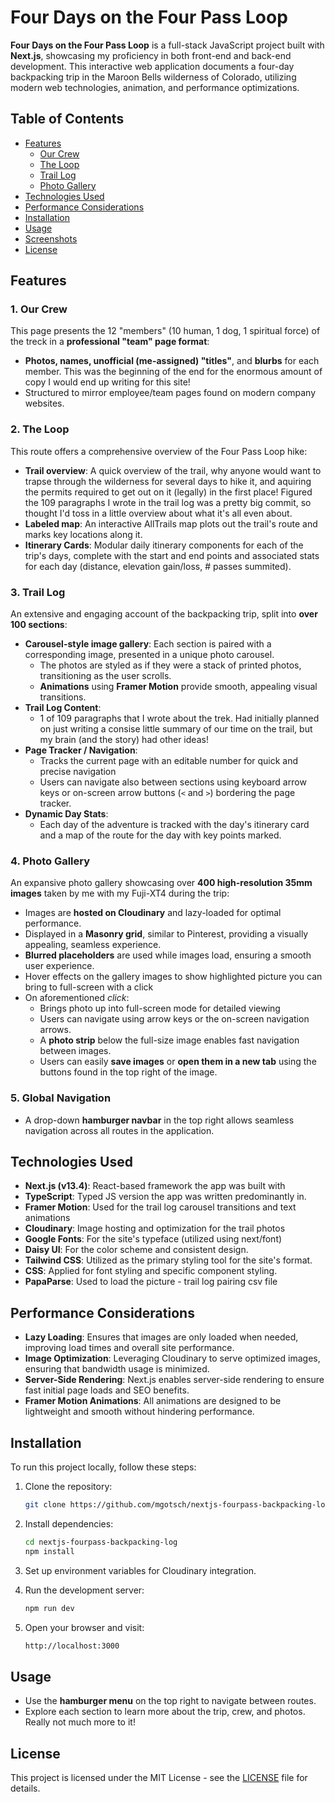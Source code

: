 
# Four Days on the Four Pass Loop

**Four Days on the Four Pass Loop** is a full-stack JavaScript project built with **Next.js**, showcasing my proficiency in both front-end and back-end development. This interactive web application documents a four-day backpacking trip in the Maroon Bells wilderness of Colorado, utilizing modern web technologies, animation, and performance optimizations.

## Table of Contents
- [Features](#features)
  - [Our Crew](#our-crew)
  - [The Loop](#the-loop)
  - [Trail Log](#trail-log)
  - [Photo Gallery](#photo-gallery)
- [Technologies Used](#technologies-used)
- [Performance Considerations](#performance-considerations)
- [Installation](#installation)
- [Usage](#usage)
- [Screenshots](#screensshots)
- [License](#license)

## Features

### 1. **Our Crew**
This page presents the 12 "members" (10 human, 1 dog, 1 spiritual force) of the treck in a **professional "team" page format**:
- **Photos, names, unofficial (me-assigned) "titles"**, and **blurbs** for each member. This was the beginning of the end for the enormous amount of copy I would end up writing for this site!
- Structured to mirror employee/team pages found on modern company websites.

### 2. **The Loop**
This route offers a comprehensive overview of the Four Pass Loop hike:
- **Trail overview**: A quick overview of the trail, why anyone would want to trapse through the wilderness for several days to hike it, and aquiring the permits required to get out on it (legally) in the first place! Figured the 109 paragraphs I wrote in the trail log was a pretty big commit, so thought I'd toss in a little overview about what it's all even about.
- **Labeled map**: An interactive AllTrails map plots out the trail's route and marks key locations along it.
- **Itinerary Cards**: Modular daily itinerary components for each of the trip's days, complete with the start and end points and associated stats for each day (distance, elevation gain/loss, # passes summited).

### 3. **Trail Log**
An extensive and engaging account of the backpacking trip, split into **over 100 sections**:
- **Carousel-style image gallery**: Each section is paired with a corresponding image, presented in a unique photo carousel.
  - The photos are styled as if they were a stack of printed photos, transitioning as the user scrolls.
  - **Animations** using **Framer Motion** provide smooth, appealing visual transitions.
- **Trail Log Content**: 
  - 1 of 109 paragraphs that I wrote about the trek. Had initially planned on just writing a consise little summary of our time on the trail, but my brain (and the story) had other ideas!
- **Page Tracker / Navigation**: 
  - Tracks the current page with an editable number for quick and precise navigation  
  - Users can navigate also between sections using keyboard arrow keys or on-screen arrow buttons (`<` and `>`) bordering the page tracker.
- **Dynamic Day Stats**: 
  - Each day of the adventure is tracked with the day's itinerary card and a map of the route for the day with key points marked.

### 4. **Photo Gallery**
An expansive photo gallery showcasing over **400 high-resolution 35mm images** taken by me with my Fuji-XT4 during the trip:
- Images are **hosted on Cloudinary** and lazy-loaded for optimal performance.
- Displayed in a **Masonry grid**, similar to Pinterest, providing a visually appealing, seamless experience.
- **Blurred placeholders** are used while images load, ensuring a smooth user experience.
- Hover effects on the gallery images to show highlighted picture you can bring to full-screen with a click 
- On aforementioned *click*:
  - Brings photo up into full-screen mode for detailed viewing
  - Users can navigate using arrow keys or the on-screen navigation arrows.
  - A **photo strip** below the full-size image enables fast navigation between images.
  - Users can easily **save images** or **open them in a new tab** using the buttons found in the top right of the image.

### 5. **Global Navigation**
- A drop-down **hamburger navbar** in the top right allows seamless navigation across all routes in the application.

## Technologies Used
- **Next.js (v13.4)**: React-based framework the app was built with
- **TypeScript**: Typed JS version the app was written predominantly in.
- **Framer Motion**: Used for the trail log carousel transitions and text animations
- **Cloudinary**: Image hosting and optimization for the trail photos
- **Google Fonts**: For the site's typeface (utilized using next/font)
- **Daisy UI**: For the color scheme and consistent design.
- **Tailwind CSS**: Utilized as the primary styling tool for the site's format.
- **CSS**: Applied for font styling and specific component styling.
- **PapaParse**: Used to load the picture - trail log pairing csv file

## Performance Considerations
- **Lazy Loading**: Ensures that images are only loaded when needed, improving load times and overall site performance.
- **Image Optimization**: Leveraging Cloudinary to serve optimized images, ensuring that bandwidth usage is minimized.
- **Server-Side Rendering**: Next.js enables server-side rendering to ensure fast initial page loads and SEO benefits.
- **Framer Motion Animations**: All animations are designed to be lightweight and smooth without hindering performance.

## Installation

To run this project locally, follow these steps:

1. Clone the repository:

   ```bash
   git clone https://github.com/mgotsch/nextjs-fourpass-backpacking-log.git
   ```

2. Install dependencies:

   ```bash
   cd nextjs-fourpass-backpacking-log
   npm install
   ```

3. Set up environment variables for Cloudinary integration.

4. Run the development server:

   ```bash
   npm run dev
   ```

5. Open your browser and visit:

   ```bash
   http://localhost:3000
   ```

## Usage

- Use the **hamburger menu** on the top right to navigate between routes.
- Explore each section to learn more about the trip, crew, and photos. Really not much more to it!

## License

This project is licensed under the MIT License - see the [LICENSE](LICENSE) file for details.